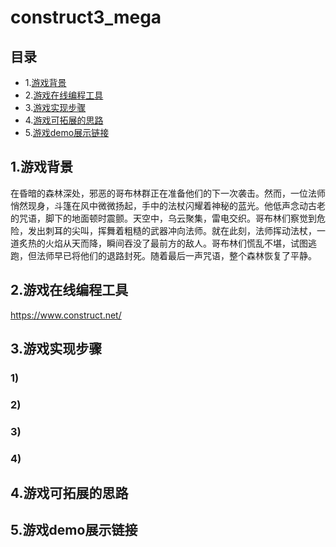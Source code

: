 # construct3_mega

## 目录
- 1.[游戏背景](#游戏背景)
- 2.[游戏在线编程工具](#游戏在线编程工具)
- 3.[游戏实现步骤](#游戏实现步骤)
- 4.[游戏可拓展的思路](#游戏可拓展的思路)
- 5.[游戏demo展示链接](#游戏demo展示链接)

## 1.游戏背景
<a name="游戏背景"></a>
在昏暗的森林深处，邪恶的哥布林群正在准备他们的下一次袭击。然而，一位法师悄然现身，斗篷在风中微微扬起，手中的法杖闪耀着神秘的蓝光。他低声念动古老的咒语，脚下的地面顿时震颤。天空中，乌云聚集，雷电交织。哥布林们察觉到危险，发出刺耳的尖叫，挥舞着粗糙的武器冲向法师。就在此刻，法师挥动法杖，一道炙热的火焰从天而降，瞬间吞没了最前方的敌人。哥布林们慌乱不堪，试图逃跑，但法师早已将他们的退路封死。随着最后一声咒语，整个森林恢复了平静。

## 2.游戏在线编程工具
<a name="游戏在线编程工具"></a>
https://www.construct.net/

## 3.游戏实现步骤
<a name="游戏实现步骤"></a>
### 1)
### 2)
### 3)
### 4)

## 4.游戏可拓展的思路
<a name="游戏可拓展的思路"></a>

## 5.游戏demo展示链接
<a name="游戏demo展示链接"></a>

